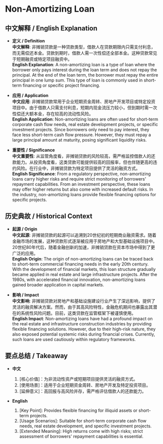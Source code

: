# Non-Amortizing Loan

## 中文解释 / English Explanation

* **定义 / Definition**  
  **中文解释**: 非摊销贷款是一种贷款类型，借款人在贷款期限内只需支付利息，而无需偿还本金。贷款到期时，借款人需一次性偿还全部本金。这种贷款常见于短期融资或特定项目融资中。  
  **English Explanation**: A non-amortizing loan is a type of loan where the borrower only pays interest during the loan term and does not repay the principal. At the end of the loan term, the borrower must repay the entire principal in one lump sum. This type of loan is commonly used in short-term financing or specific project financing.

* **应用 / Application**  
  **中文应用**: 非摊销贷款常用于企业短期资金周转、房地产开发项目或特定投资项目中。由于借款人只需支付利息，短期内现金流压力较小，但到期时需一次性偿还大额本金，存在较高的流动性风险。  
  **English Application**: Non-amortizing loans are often used for short-term corporate cash flow needs, real estate development projects, or specific investment projects. Since borrowers only need to pay interest, they face less short-term cash flow pressure. However, they must repay a large principal amount at maturity, posing significant liquidity risks.

* **重要性 / Significance**  
  **中文重要性**: 从监管角度看，非摊销贷款的风险较高，需严格监控借款人的还款能力。从投资角度看，这类贷款可能提供较高的回报率，但也伴随更高的违约风险。在行业中，非摊销贷款为特定项目提供了灵活的融资方式。  
  **English Significance**: From a regulatory perspective, non-amortizing loans carry higher risks and require strict monitoring of borrowers' repayment capabilities. From an investment perspective, these loans may offer higher returns but also come with increased default risks. In the industry, non-amortizing loans provide flexible financing options for specific projects.

## 历史典故 / Historical Context

* **起源 / Origin**  
  **中文起源**: 非摊销贷款的起源可以追溯到20世纪初的短期商业融资需求。随着金融市场的发展，这种贷款形式逐渐被应用于房地产和大型基础设施项目中。20世纪80年代后，随着金融创新的加速，非摊销贷款在资本市场中得到了更广泛的应用。  
  **English Origin**: The origin of non-amortizing loans can be traced back to short-term commercial financing needs in the early 20th century. With the development of financial markets, this loan structure gradually became applied in real estate and large infrastructure projects. After the 1980s, with accelerated financial innovation, non-amortizing loans gained broader application in capital markets.

* **影响 / Impact**  
  **中文影响**: 非摊销贷款对房地产和基础设施建设行业产生了深远影响，提供了灵活的融资解决方案。然而，由于其高风险特性，金融危机期间也暴露出其潜在的系统性风险问题。目前，这类贷款在监管框架下被谨慎使用。  
  **English Impact**: Non-amortizing loans have had a profound impact on the real estate and infrastructure construction industries by providing flexible financing solutions. However, due to their high-risk nature, they also exposed potential systemic risks during financial crises. Currently, such loans are used cautiously within regulatory frameworks.

## 要点总结 / Takeaway

* **中文**  
  1. [核心价值]：为非流动性资产或短期项目提供灵活的融资方式。
  2. [使用场景]：适用于企业短期资金周转、房地产开发及特定投资项目。
  3. [延伸意义]：高回报与高风险并存，需严格评估借款人的还款能力。

* **English**  
  1. [Key Point]: Provides flexible financing for illiquid assets or short-term projects.
  2. [Usage Scenarios]: Suitable for short-term corporate cash flow needs, real estate development, and specific investment projects.
  3. [Extended Meaning]: High returns come with high risks; strict assessment of borrowers' repayment capabilities is essential.
